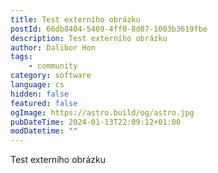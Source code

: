 ```yaml
---
title: Test externího obrázku
postId: 66db8404-5409-4ff0-8d07-1003b3619fbe
description: Test externího obrázku
author: Dalibor Hon
tags:
    - community
category: software
language: cs
hidden: false
featured: false
ogImage: https://astro.build/og/astro.jpg
pubDateTime: 2024-01-13T22:09:12+01:00
modDatetime: ""
---
```


Test externího obrázku
